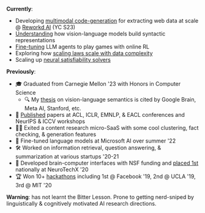 **Currently**:
- Developing [multimodal code-generation](https://github.com/reworkd/tarsier) for extracting web data at scale @ [Reworkd AI](https://github.com/reworkd/) (YC S23)
- [Understanding](https://github.com/stanfordnlp/pyvene/blob/main/pyvene/models/blip/modelings_blip_itm.py) how vision-language models build syntactic representations
- [Fine-tuning](https://github.com/photomz/blackjack-gpt/blob/main/main1.py) LLM agents to play games with online RL
- Exploring how [scaling laws scale with data complexity](https://twitter.com/khoomeik/status/1741549576241488138)
- Scaling up [neural satisfiability solvers](https://github.com/KhoomeiK/SATScale)

**Previously**:
- 🎓 Graduated from Carnegie Mellon '23 with Honors in Computer Science
  - 🔍 My [thesis](https://arxiv.org/abs/2305.16328) on vision-language semantics is cited by Google Brain, Meta AI, Stanford, etc.
- 📄 [Published](https://scholar.google.com/citations?user=j7OhJCEAAAAJ&hl=en) papers at ACL, ICLR, EMNLP, & EACL conferences and NeurIPS & ICCV workshops
- 🧑‍💻 Exited a content research micro-SaaS with some cool clustering, fact checking, & generation features
- 🤖 Fine-tuned language models at Microsoft AI over summer '22
- 🛠️ Worked on information retrieval, question answering, & summarization at various startups '20-21
- 🧠 Developed brain-computer interfaces with NSF funding and [placed 1st](https://www.youtube.com/watch?v=bh11Pg4uLxQ) nationally at NeuroTechX '20
- 🏆 Won 10+ [hackathons](https://devpost.com/RohanPandey) including 1st @ Facebook '19, 2nd @ UCLA '19, 3rd @ MIT '20

**Warning**: has not learnt the Bitter Lesson. Prone to getting nerd-sniped by linguistically & cognitively motivated AI research directions.
<!--
**KhoomeiK/khoomeik** is a ✨ _special_ ✨ repository because its `README.md` (this file) appears on your GitHub profile.

Here are some ideas to get you started:

- 🔭 I’m currently working on ...
- 🌱 I’m currently learning ...
- 👯 I’m looking to collaborate on ...
- 🤔 I’m looking for help with ...
- 💬 Ask me about ...
- 📫 How to reach me: ...
- 😄 Pronouns: ...
- ⚡ Fun fact: ...
-->
